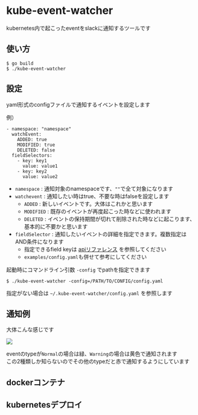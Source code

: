 kube-event-watcher
=====

kubernetes内で起こったeventをslackに通知するツールです

## 使い方
```
$ go build
$ ./kube-event-watcher
```

## 設定

yaml形式のconfigファイルで通知するイベントを設定します

例）
```
- namespace: "namespace"
  watchEvent:
    ADDED: true
    MODIFIED: true
    DELETED: false
  fieldSelectors:
    - key: key1
      value: value1
    - key: key2
      value: value2
```

- `namespace` : 通知対象のnamespaceです、`""`で全て対象になります
- `watchevent` : 通知したい時はtrue、不要な時はfalseを設定します
  - `ADDED` : 新しいイベントです。大体はこれかと思います
  - `MODIFIED` : 既存のイベントが再度起こった時などに使われます
  - `DELETED` : イベントの保持期間が切れて削除された時などに起こります、基本的に不要かと思います
- `fieldSelector` : 通知したいイベントの詳細を指定できます。複数指定はAND条件になります
  - 指定できるfield keyは <a href="https://kubernetes.io/docs/reference/generated/kubernetes-api/v1.11/#event-v1-core">apiリファレンス</a> を参照してください
  - `examples/config.yaml`も併せて参考にしてください

起動時にコマンドライン引数 `-config` でpathを指定できます

```
$ ./kube-event-watcher -config=/PATH/TO/CONFIG/config.yaml
```

指定がない場合は `~/.kube-event-watcher/config.yaml` を参照します

## 通知例
大体こんな感じです

<img src="https://i.imgur.com/aZ7CbfT.jpg">


eventのtypeが`Normal`の場合は緑、`Warning`の場合は黄色で通知されます  
この2種類しか知らないのでその他のtypeだと赤で通知するようにしています

## dockerコンテナ

## kubernetesデプロイ
